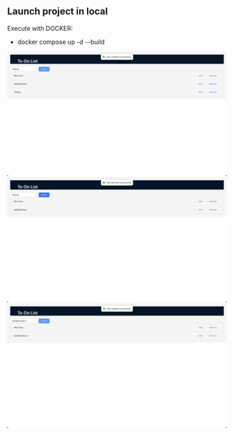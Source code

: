 ## Launch project in local
Execute with DOCKER: 
- docker compose up -d --build

![Alt text](<./public/CreatedSuccessfully.png>) 
![Alt text](<./public/RemovedSuccessfully.png>) 
![Alt text](<./public/UpdatedSuccessfully.png>)